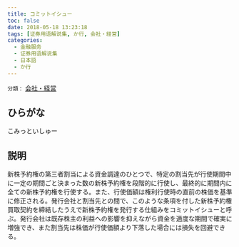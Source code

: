 ```yaml
---
title: コミットイシュー
toc: false
date: 2018-05-18 13:23:18
tags: [证券用语解说集, か行, 会社・経営]
categories:
  - 金融服务
  - 证券用语解说集
  - 日本語
  - か行
---
```


`分類：` [会社・経営](/tags/会社・経営/)

## ひらがな

こみっといしゅー

## 説明

新株予約権の第三者割当による資金調達のひとつで、特定の割当先が行使期間中に一定の期間ごと決まった数の新株予約権を段階的に行使し、最終的に期間内に全ての新株予約権を行使する。また、行使価額は権利行使時の直前の株価を基準に修正される。発行会社と割当先との間で、このような条項を付した新株予約権買取契約を締結したうえで新株予約権を発行する仕組みをコミットイシューと呼ぶ。発行会社は既存株主の利益への影響を抑えながら資金を適度な期間で確実に増強でき、また割当先は株価が行使価額より下落した場合には損失を回避できる。
